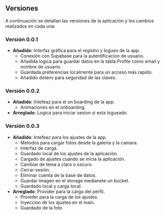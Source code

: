 ## Versiones

A continuación se detallan las versiones de la aplicación y los cambios realizados en cada una:

### Versión 0.0.1
- **Añadido**: Interfaz gráfica para el registro y logueo de la app.
  - Conexión con Supabase para la autentificacíon de usuario.
  - Añadida logica para guardar datos en la tabla Profile como email y nombre de usuario.
  - Guardada preferencias localmente para un acceso más rapido.
  - Añadido dotenv para seguridad de las claves.

### Versión 0.0.2
- **Añadido**: Intefeaz para el on boarding de la app.
  - Animaciones en el onboarding.
- **Arreglado**: Logica para iniciar sesion si esta logueado.

### Versión 0.0.3
- **Añadido**: Intefeaz para los ajustes de la app.
  - Metodos para cargar fotos desde la galeria y la camara.
  - Interfaz de carga.
  - Guardado local de los ajustes de la aplicación.
  - Cargado de ajustes cuando se inicia la aplicación.
  - Cambiar de tema a claro o oscuro.
  - Cerrar sesión.
  - Eliminar cuenta de la base de datos.
  - Guardar imagen en el storage medianete un bucket.
  - Guardado local y carga local. 
- **Arreglado**: Provider para la carga del perfil.
  - Provider para la carga de los ajustes.
  - Inyeccion de los ajustes en el main.
  - Guardado de la foto
